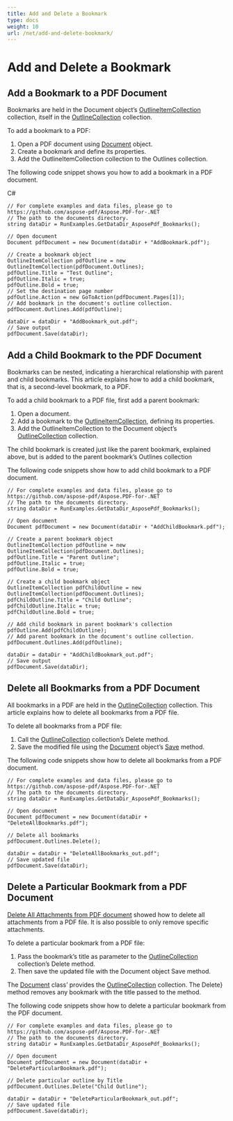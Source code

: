 ```yaml
---
title: Add and Delete a Bookmark
type: docs
weight: 10
url: /net/add-and-delete-bookmark/
---
```

# Add and Delete a Bookmark

## Add a Bookmark to a PDF Document
Bookmarks are held in the Document object’s [OutlineItemCollection](https://apireference.aspose.com/pdf/net/aspose.pdf/outlineitemcollection) collection, itself in the [OutlineCollection](https://apireference.aspose.com/pdf/net/aspose.pdf/outlinecollection) collection.

To add a bookmark to a PDF:

1. Open a PDF document using [Document](https://apireference.aspose.com/pdf/net/aspose.pdf/document) object.
1. Create a bookmark and define its properties.
1. Add the OutlineItemCollection collection to the Outlines collection.

The following code snippet shows you how to add a bookmark in a PDF document.

C#
```cshrap
// For complete examples and data files, please go to https://github.com/aspose-pdf/Aspose.PDF-for-.NET
// The path to the documents directory.
string dataDir = RunExamples.GetDataDir_AsposePdf_Bookmarks();

// Open document
Document pdfDocument = new Document(dataDir + "AddBookmark.pdf");

// Create a bookmark object
OutlineItemCollection pdfOutline = new OutlineItemCollection(pdfDocument.Outlines);
pdfOutline.Title = "Test Outline";
pdfOutline.Italic = true;
pdfOutline.Bold = true;
// Set the destination page number
pdfOutline.Action = new GoToAction(pdfDocument.Pages[1]);
// Add bookmark in the document's outline collection.
pdfDocument.Outlines.Add(pdfOutline);

dataDir = dataDir + "AddBookmark_out.pdf";
// Save output
pdfDocument.Save(dataDir);
```
## Add a Child Bookmark to the PDF Document
Bookmarks can be nested, indicating a hierarchical relationship with parent and child bookmarks. This article explains how to add a child bookmark, that is, a second-level bookmark, to a PDF.

To add a child bookmark to a PDF file, first add a parent bookmark:

1. Open a document.
1. Add a bookmark to the [OutlineItemCollection](https://apireference.aspose.com/pdf/net/aspose.pdf/outlineitemcollection), defining its properties.
1. Add the OutlineItemCollection to the Document object’s [OutlineCollection](https://apireference.aspose.com/pdf/net/aspose.pdf/outlinecollection) collection.

The child bookmark is created just like the parent bookmark, explained above, but is added to the parent bookmark’s Outlines collection

The following code snippets show how to add child bookmark to a PDF document.
```
// For complete examples and data files, please go to https://github.com/aspose-pdf/Aspose.PDF-for-.NET
// The path to the documents directory.
string dataDir = RunExamples.GetDataDir_AsposePdf_Bookmarks();

// Open document
Document pdfDocument = new Document(dataDir + "AddChildBookmark.pdf");

// Create a parent bookmark object
OutlineItemCollection pdfOutline = new OutlineItemCollection(pdfDocument.Outlines);
pdfOutline.Title = "Parent Outline";
pdfOutline.Italic = true;
pdfOutline.Bold = true;      
          
// Create a child bookmark object
OutlineItemCollection pdfChildOutline = new OutlineItemCollection(pdfDocument.Outlines);
pdfChildOutline.Title = "Child Outline";
pdfChildOutline.Italic = true;
pdfChildOutline.Bold = true;
     
// Add child bookmark in parent bookmark's collection
pdfOutline.Add(pdfChildOutline);
// Add parent bookmark in the document's outline collection.
pdfDocument.Outlines.Add(pdfOutline);
            
dataDir = dataDir + "AddChildBookmark_out.pdf";
// Save output
pdfDocument.Save(dataDir);
```
## Delete all Bookmarks from a PDF Document
All bookmarks in a PDF are held in the [OutlineCollection](https://apireference.aspose.com/pdf/net/aspose.pdf/outlinecollection) collection. This article explains how to delete all bookmarks from a PDF file.

To delete all bookmarks from a PDF file:

1. Call the [OutlineCollection](https://apireference.aspose.com/pdf/net/aspose.pdf/outlinecollection) collection’s Delete method.
1. Save the modified file using the [Document](https://apireference.aspose.com/pdf/net/aspose.pdf/document) object’s [Save](https://apireference.aspose.com/pdf/net/aspose.pdf.document/save/methods/4) method.

The following code snippets show how to delete all bookmarks from a PDF document.
```
// For complete examples and data files, please go to https://github.com/aspose-pdf/Aspose.PDF-for-.NET
// The path to the documents directory.
string dataDir = RunExamples.GetDataDir_AsposePdf_Bookmarks();

// Open document
Document pdfDocument = new Document(dataDir + "DeleteAllBookmarks.pdf");

// Delete all bookmarks
pdfDocument.Outlines.Delete();

dataDir = dataDir + "DeleteAllBookmarks_out.pdf";
// Save updated file
pdfDocument.Save(dataDir);
```
## Delete a Particular Bookmark from a PDF Document
[Delete All Attachments from PDF document](https://docs.aspose.com/pdf/net/working-with-attachments/) showed how to delete all attachments from a PDF file. It is also possible to only remove specific attachments.

To delete a particular bookmark from a PDF file:

1. Pass the bookmark’s title as parameter to the [OutlineCollection](https://apireference.aspose.com/pdf/net/aspose.pdf/outlinecollection) collection’s Delete method.
1. Then save the updated file with the Document object Save method.

The [Document](https://apireference.aspose.com/pdf/net/aspose.pdf/document) class’ provides the [OutlineCollection](https://apireference.aspose.com/pdf/net/aspose.pdf/outlinecollection) collection. The Delete} method removes any bookmark with the title passed to the method.

The following code snippets show how to delete a particular bookmark from the PDF document.
```
// For complete examples and data files, please go to https://github.com/aspose-pdf/Aspose.PDF-for-.NET
// The path to the documents directory.
string dataDir = RunExamples.GetDataDir_AsposePdf_Bookmarks();

// Open document
Document pdfDocument = new Document(dataDir + "DeleteParticularBookmark.pdf");

// Delete particular outline by Title
pdfDocument.Outlines.Delete("Child Outline");

dataDir = dataDir + "DeleteParticularBookmark_out.pdf";
// Save updated file
pdfDocument.Save(dataDir);
```
